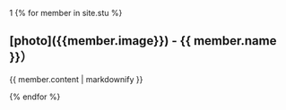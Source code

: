 1
{% for member in site.stu %}
  <h2> [photo]({{member.image}}) - {{ member.name }}）</h2>
    <p> {{ member.content | markdownify }}</p>
{% endfor %}
